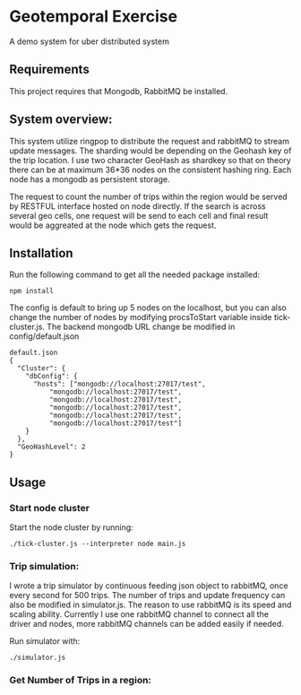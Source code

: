# Geotemporal Exercise
A demo system for uber distributed system

## Requirements
This project requires that Mongodb, RabbitMQ be installed.

## System overview:
This system utilize ringpop to distribute the request and rabbitMQ to stream update messages. The sharding would be depending on the Geohash key of the trip location. I use two character GeoHash as shardkey so that on theory there can be at maximum 36*36 nodes on the consistent hashing ring. Each node has a mongodb as persistent storage.

The request to count the number of trips within the region would be served by RESTFUL interface hosted on node directly. If the search is across several geo cells, one request will be send to each cell and final result would be aggreated at the node which gets the request.


## Installation
Run the following command to get all the needed package installed:
```
npm install
```
The config is default to bring up 5 nodes on the localhost, but you can also change the number of nodes by modifying procsToStart variable inside tick-cluster.js. The backend mongodb URL change be modified in config/default.json
```
default.json
{
  "Cluster": {
    "dbConfig": {
      "hosts": ["mongodb://localhost:27017/test", 
          "mongodb://localhost:27017/test", 
          "mongodb://localhost:27017/test", 
          "mongodb://localhost:27017/test", 
          "mongodb://localhost:27017/test", 
          "mongodb://localhost:27017/test"]
    }
  },
  "GeoHashLevel": 2
}
```

## Usage
### Start node cluster
Start the node cluster by running:
```
./tick-cluster.js --interpreter node main.js 
```

### Trip simulation:
I wrote a trip simulator by continuous feeding json object to rabbitMQ, once every second for 500 trips. The number of trips and update frequency can also be modified in simulator.js. The reason to use rabbitMQ is its speed and scaling ability. Currently I use one rabbitMQ channel to connect all the driver and nodes, more rabbitMQ channels can be added easily if needed.  

Run simulator with:
```
./simulator.js 
```
### Get Number of Trips in a region:


#

